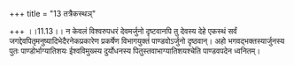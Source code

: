 +++
title = "13 तत्रैकस्थञ्"

+++
।।11.13।। न केवलं विश्वरुपधरं देवमर्जुनो दृष्टवानपि तु देवस्य देहे एकस्थं
सर्वं जगद्देवपितृमनुष्यादिभेदैरनेकप्रकारेण प्रकर्षेण विभागयुक्तं
पाण्डवोऽर्जुनो दृष्ठवान्। अहो भगवद्भक्तस्यार्जुनस्य पुतः
पाण्डोर्भाग्यातिशयः ईश्वविमुख्स्य दुर्योधनस्य पितुस्तवाभाग्यातिशयश्चेति
पाण्डवपदेन ध्वनितम्।
